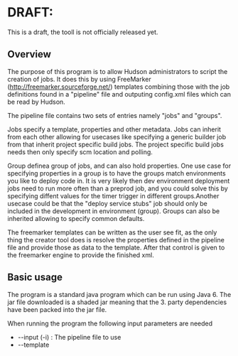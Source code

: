 DRAFT:
======
This is a draft, the tooll is not officially released yet.


Overview
---------
The purpose of this program is to allow Hudson administrators to script the creation of jobs. It does this by using 
FreeMarker (http://freemarker.sourceforge.net/) templates combining those with the job definitions 
found in a "pipeline" file and outputing config.xml files which can be read by Hudson.

The pipeline file contains two sets of entries namely "jobs" and "groups". 

Jobs specify a template, properties and other metadata. Jobs can inherit from each other allowing for 
usecases like specifying a generic builder job from that inherit project specific build jobs. The project specific 
build jobs needs then only specify scm location and polling.

Group definea group of jobs, and can also hold properties. One use case for specifying properties in a group is to 
have the groups match environments you like to deploy code in. It is very likely then dev environment deployment jobs
need to run more often than a preprod job, and you could solve this by specifying diffent values for the timer trigger 
in different groups.Another usecase could be that the "deploy service stubs" job should only be included in the development 
in environment (group). Groups can also be inherited allowing to specify common defaults.

The freemarker templates can be written as the user see fit, as the only thing the creator tool does is resolve the 
properties defined in the pipeline file and provide those as data to the template. After that control is given 
to the freemarker engine to provide the finished xml.

Basic usage
-----------

The program is a standard java program which can be run using Java 6. The jar file downloaded is a shaded jar meaning 
that the 3. party dependencies have been packed into the jar file. 

When running the program the following input parameters are needed

*   --input (-i) <pipeline file>: The pipeline file to use 
*   --template <template dir>: The directory where all templates are stored. paths to templates are 
    evaluated from here.
*   --output (-o) <output directory>: All finished files will be written here
*   --group (-g) <name>: The group of jobs to create config files for.

Once the program is started it does the following steps:

1.  Load the pipeline file
2.  Build the effective group definition by resolving any inheritance
3.  For each job included build the effective jobs based on the inheritance
4.  For each job apply any global properties specified in the group from step 2
5.  For each job apply any job specific properties specified in the group from step 2
6.  For each job build datamodel from properties, call freemarker and save the xml

The output is placed in the output directory and follows the format ${output.basedir}/${resolved.jobname}/config.xml. 
This format allows you to specify a hudson jbos folder (${HUDSON_HOME}/jobs/) directly and hudson will pick up new jobs 
when it reloads the configuration.


Defining pipelines
------------------
Pipeline definitions are written in XML (more formats comming later)

**Overall structure**

```xml 
<?xml version="1.0" encoding="UTF-8"?>
<ns1:pipeline xmlns:ns1='hudsonci.jobcreator.v1'>
  <name>example</name>
  <groups>
    <group>
      ...group definition...
    </group>
  </groups>
  <jobs>
    <job>
      ...job definition...
    </job>
  </jobs>  
</ns1:pipeline>
```
*  name: name of the pipeline, can be used as part of the resolved job name

**Job definition**

```xml 
<job name="example-jooname" template="example-template.ftl">
  <inherit>
    <job>example-other-job</job>
    <job>example-other-job</job>
  </inherit>    
  <downstream>
    <job>example-other-job</job>
  </downstream>
  <propertyset>
    <property propagation="..." merge="..." name="example-property-name">example-property-value</property>
  </propertyset>
</job>
```

*  name: The name of the job
*  template (Optional): The template to use, if not specified an inherited value is expected
*  inherit (Optional): Contains a list list of jobs to inherit values from processed in the order given
*  downstream (Optional): List of jobs which are downstream from this job (inside hudson job flow). this value is 
   available to the template. See "Advanced usage" for when to use
*  Propertyset (Optional): list of properties defined for this job
*  Propagation (Optional): how the property propergates to upstream/downstream jobs (See "Advanced usage")
*  Merge (Optional): How properties are merged during propagation (See "Advanced usage")

**Group definition**

```xml 
<group name="example-name" pattern="${pipeline}_${group}_${job}">
  <inherit>
    <group>example-other-group</group> 
  </inherit>
  <include>
    <job>example-jobname</job>
  </include> 
  <exclude>
    <job>example-jobname</job>
  </exclude>
  <propertyset job="job2">
    <property propagation="..." merge="..." name="example-property-name">example-property-value</property>
  </propertyset> 
  <propertyset>
    <property propagation="..." merge="..." name="example-property-name">example-property-value</property>
  </propertyset> 
 </group>

```

*  name: The name of the group
*  pattern (Optional): The pattern to use for resolved job names.The 3 tokens shown are replaced with the name of the 
   pipeline, active group and active job respectivaly. if not specified an inherited value is expected
*  inherit (Optional): Contains a list list of groups to inherit values from processed in the order given
*  Include (Optional): List of jobs to include
*  Exclude (Optional): List of jobs to exclude.The exlude takes precedence over include.However the handling of 
   include/eclude happen on every step in the inheritance chain so if a parent has excluded a job a child can re-include it.
*  Propertyset (Optional): list of properties defined for this group. If job attribute is not present properties are applied 
   to all jobs, otherwise only to the job specified.
*  Propagation (Optional): how the property propergates to upstream/downstream jobs (See "Advanced usage")
*  Merge (Optional): How properties are merged during propagation (See "Advanced usage")


Using FreeMarker
----------------

How you name the properties has an effect on how the datamodel is presented to the template. To put it simply 
the property is split into element with every "." (dot character). Parent elements are added as hashes (java.util.Map) 
and the leaf element is added as a string (java.lang.String). 

This split does pose a restriction since a element cannot both be a String and an container i.e. the having both "git.repo" 
and "git.repo.branch" is ilegal as repo would be both. On the other hand it helps in other situations e.g. image the these 
properties are defined "scm.git.repo" + "scm.git.branch", now we can do <#if scm.git??>.... print git segnment </#if> or
we can do other collection handling 

When using import directive remember that the path is evaluated from the template root dir, not the location of the 
current template.

The tool also creates some special properties

*   import.pipeline.name: Name of the pipeline as per pipeline xml
*   import.group.name: Name of the group being imported
*   import.jobs: comma separated list of all the jobs being imported
*   import.job.name: Name of job as per pipeline definition
*   import.job.resolvedname: Full name of the job as per the pattern defined for the group.
*   import.job.upstream: comma separated list of jobs which are upstream from the current job based on the downstream
    definition in the pipeline xml. Note only jobs being imported are included.
*   import.job.downstream: comma separated list of jobs which are upstream from the current job based on the downstream
    definition in the pipeline xml. Note only jobs being imported are included.
*   import.time: Data and time in human readable format of when the import was run

Advanced topics: Upstream/Downstream jobs
-----------------------------------------



Advanced topics: Properties propagation
----------------------------------------


Real world examples
--------------------



